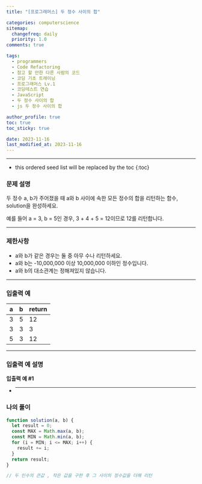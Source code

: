 ```yaml
---
title: "[프로그래머스] 두 정수 사이의 합"

categories: computerscience
sitemap:
  changefreq: daily
  priority: 1.0
comments: true

tags:
  - programmers
  - Code Refactoring
  - 참고 할 만한 다른 사람의 코드
  - 코딩 기초 트레이닝
  - 프로그래머스 Lv.1
  - 코딩테스트 연습
  - JavaScript
  - 두 정수 사이의 합
  - js 두 정수 사이의 합

author_profile: true
toc: true
toc_sticky: true

date: 2023-11-16
last_modified_at: 2023-11-16
---
```


---

<!-- prettier-ignore -->
* this ordered seed list will be replaced by the toc 
{:toc}

### 문제 설명

두 정수 a, b가 주어졌을 때 a와 b 사이에 속한 모든 정수의 합을 리턴하는 함수, solution을 완성하세요.

예를 들어 a = 3, b = 5인 경우, 3 + 4 + 5 = 12이므로 12를 리턴합니다.

---

### 제한사항

- a와 b가 같은 경우는 둘 중 아무 수나 리턴하세요.
- a와 b는 -10,000,000 이상 10,000,000 이하인 정수입니다.
- a와 b의 대소관계는 정해져있지 않습니다.

---

### 입출력 예

| a   | b   | return |
| --- | --- | ------ |
| 3   | 5   | 12     |
| 3   | 3   | 3      |
| 5   | 3   | 12     |

---

### 입출력 예 설명

**입출력 예 #1**

- ***

### 나의 풀이

```jsx
function solution(a, b) {
  let result = 0;
  const MAX = Math.max(a, b);
  const MIN = Math.min(a, b);
  for (i = MIN; i <= MAX; i++) {
    result += i;
  }
  return result;
}

// 두 인수의 큰값 , 작은 값을 구한 후 그 사이의 정수값을 더해 리턴
```
